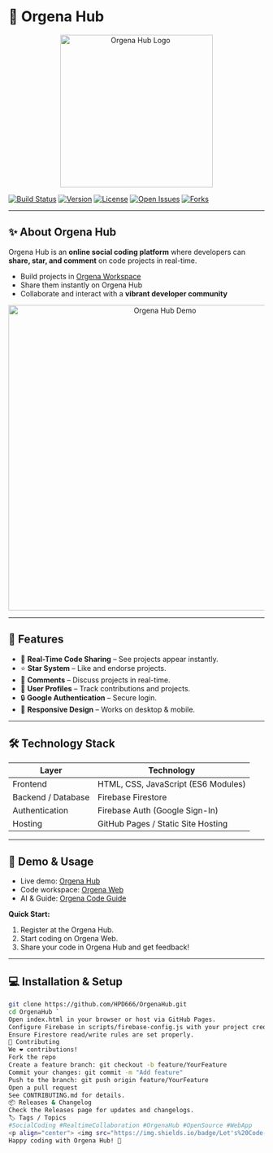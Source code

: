 # 🌟 Orgena Hub

<p align="center">
  <img width="300" src="https://github.com/user-attachments/assets/6e893e57-f994-4860-98d3-67ee05d970e1" alt="Orgena Hub Logo" />
</p>

[![Build Status](https://img.shields.io/badge/build-passing-brightgreen?style=for-the-badge)](https://github.com/HPD666/OrgenaHub/actions)
[![Version](https://img.shields.io/badge/version-1.0.0-blue?style=for-the-badge)](https://github.com/HPD666/OrgenaHub/releases)
[![License](https://img.shields.io/badge/license-MIT-green?style=for-the-badge)](LICENSE)
[![Open Issues](https://img.shields.io/github/issues/HPD666/OrgenaHub?style=for-the-badge)](https://github.com/HPD666/OrgenaHub/issues)
[![Forks](https://img.shields.io/github/forks/HPD666/OrgenaHub?style=for-the-badge)](https://github.com/HPD666/OrgenaHub/network/members)

---

## ✨ About Orgena Hub

Orgena Hub is an **online social coding platform** where developers can **share, star, and comment** on code projects in real-time.  

- Build projects in [Orgena Workspace](https://github.com/HPD666/Orgena)
- Share them instantly on Orgena Hub
- Collaborate and interact with a **vibrant developer community**

<p align="center">
  <img src="https://github.com/HPD666/OrgenaHub/assets/demo.gif" alt="Orgena Hub Demo" width="600"/>
</p>

---

## 🎯 Features

- 🚀 **Real-Time Code Sharing** – See projects appear instantly.
- ⭐ **Star System** – Like and endorse projects.
- 💬 **Comments** – Discuss projects in real-time.
- 👤 **User Profiles** – Track contributions and projects.
- 🔒 **Google Authentication** – Secure login.
- 📱 **Responsive Design** – Works on desktop & mobile.

---

## 🛠 Technology Stack

| Layer | Technology |
|-------|------------|
| Frontend | HTML, CSS, JavaScript (ES6 Modules) |
| Backend / Database | Firebase Firestore |
| Authentication | Firebase Auth (Google Sign-In) |
| Hosting | GitHub Pages / Static Site Hosting |

---

## 🚀 Demo & Usage

- Live demo: [Orgena Hub](https://hpd666.github.io/OrgenaHub/)  
- Code workspace: [Orgena Web](https://hpd666.github.io/Orgena-Web/)  
- AI & Guide: [Orgena Code Guide](https://hpd666.github.io/OrgenaCode-Guide/)  

**Quick Start:**  
1. Register at the Orgena Hub.  
2. Start coding on Orgena Web.  
3. Share your code in Orgena Hub and get feedback!  

---

## 💻 Installation & Setup

```bash
git clone https://github.com/HPD666/OrgenaHub.git
cd OrgenaHub `
Open index.html in your browser or host via GitHub Pages.
Configure Firebase in scripts/firebase-config.js with your project credentials.
Ensure Firestore read/write rules are set properly.
🤝 Contributing
We ❤️ contributions!
Fork the repo
Create a feature branch: git checkout -b feature/YourFeature
Commit your changes: git commit -m "Add feature"
Push to the branch: git push origin feature/YourFeature
Open a pull request
See CONTRIBUTING.md for details.
📦 Releases & Changelog
Check the Releases page for updates and changelogs.
🏷 Tags / Topics
#SocialCoding #RealtimeCollaboration #OrgenaHub #OpenSource #WebApp
<p align="center"> <img src="https://img.shields.io/badge/Let's%20Code-💻-blue?style=for-the-badge" /> <img src="https://img.shields.io/badge/Community-🤝-orange?style=for-the-badge" /> </p>
Happy coding with Orgena Hub! 🚀

